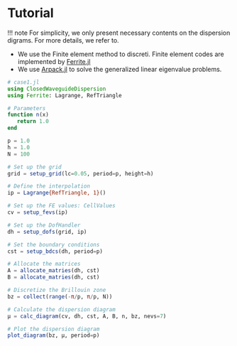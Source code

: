 # Tutorial

!!! note
    For simplicity, we only present necessary contents on the dispersion digrams. 
    For more details, we refer to. 

+ We use the Finite element method to discreti. Finite element codes are implemented 
by [Ferrite.jl](https://github.com/Ferrite-FEM/Ferrite.jl)
+ We use [Arpack.jl](https://github.com/JuliaLinearAlgebra/Arpack.jl) to solve the 
generalized linear eigenvalue problems.

```julia
# case1.jl
using ClosedWaveguideDispersion
using Ferrite: Lagrange, RefTriangle

# Parameters
function n(x)
   return 1.0 
end

p = 1.0
h = 1.0
N = 100

# Set up the grid 
grid = setup_grid(lc=0.05, period=p, height=h)

# Define the interpolation 
ip = Lagrange{RefTriangle, 1}()

# Set up the FE values: CellValues 
cv = setup_fevs(ip)

# Set up the DofHandler 
dh = setup_dofs(grid, ip)

# Set the boundary conditions
cst = setup_bdcs(dh, period=p)

# Allocate the matrices
A = allocate_matries(dh, cst)
B = allocate_matries(dh, cst)

# Discretize the Brillouin zone
bz = collect(range(-π/p, π/p, N))

# Calculate the dispersion diagram
μ = calc_diagram(cv, dh, cst, A, B, n, bz, nevs=7)

# Plot the dispersion diagram
plot_diagram(bz, μ, period=p)
```